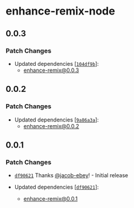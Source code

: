 # enhance-remix-node

## 0.0.3

### Patch Changes

- Updated dependencies [[`104df9b`](https://github.com/jacob-ebey/enhance-remix/commit/104df9b305b3cc440a1c15eb2c3b7298c97327aa)]:
  - enhance-remix@0.0.3

## 0.0.2

### Patch Changes

- Updated dependencies [[`9a86a3a`](https://github.com/jacob-ebey/enhance-remix/commit/9a86a3a53134a9e010a8ad38320c587593d3267b)]:
  - enhance-remix@0.0.2

## 0.0.1

### Patch Changes

- [`df90621`](https://github.com/jacob-ebey/enhance-remix/commit/df90621d741d000a53dbc0d84f6c8ce33e84246a) Thanks [@jacob-ebey](https://github.com/jacob-ebey)! - Initial release

- Updated dependencies [[`df90621`](https://github.com/jacob-ebey/enhance-remix/commit/df90621d741d000a53dbc0d84f6c8ce33e84246a)]:
  - enhance-remix@0.0.1
